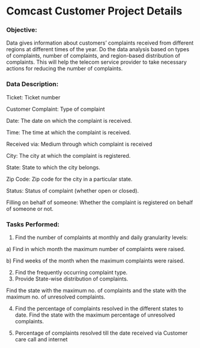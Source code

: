 # Comcast Customer Project Details
### Objective:
Data gives information about customers’ complaints received from different regions at different times of the year. Do the data analysis based on types of complaints, number of complaints, and region-based distribution of complaints. This will help the telecom service provider to take necessary actions for reducing the number of complaints.

### Data Description:
Ticket: Ticket number

Customer Complaint: Type of complaint 

Date: The date on which the complaint is received.

Time: The time at which the complaint is received.

Received via: Medium through which complaint is received

City: The city at which the complaint is registered.

State: State to which the city belongs.

Zip Code: Zip code for the city in a particular state.

Status: Status of complaint (whether open or closed).

Filling on behalf of someone: Whether the complaint is registered on behalf of someone or not.

### Tasks Performed: 
1)	Find the number of complaints at monthly and daily granularity levels:
 
a)	Find in which month the maximum number of complaints were raised.

b)	Find weeks of the month when the maximum complaints were raised.

2)	Find the frequently occurring complaint type.
3)	 Provide State-wise distribution of complaints.

 Find the state with the maximum no. of complaints and the state with the maximum no. of unresolved complaints.

4)	Find the percentage of complaints resolved in the different states to date. Find the state with the maximum percentage of unresolved complaints.

5)	Percentage of complaints resolved till the date received via Customer care call and internet


